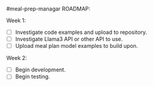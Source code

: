 #meal-prep-managar ROADMAP:

Week 1:
- [ ] Investigate code examples and upload to repository.
- [ ] Investigate Llama3 API or other API to use.
- [ ] Upload meal plan model examples to build upon.

Week 2:
- [ ] Begin development.
- [ ] Begin testing.